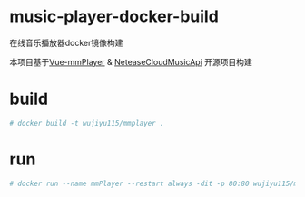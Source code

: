 # music-player-docker-build
在线音乐播放器docker镜像构建

本项目基于[Vue-mmPlayer](https://github.com/maomao1996/Vue-mmPlayer) & [NeteaseCloudMusicApi](https://github.com/Binaryify/NeteaseCloudMusicApi) 开源项目构建

# build
```bash
# docker build -t wujiyu115/mmplayer .
```

# run
```bash
# docker run --name mmPlayer --restart always -dit -p 80:80 wujiyu115/mmplayer:master
```
